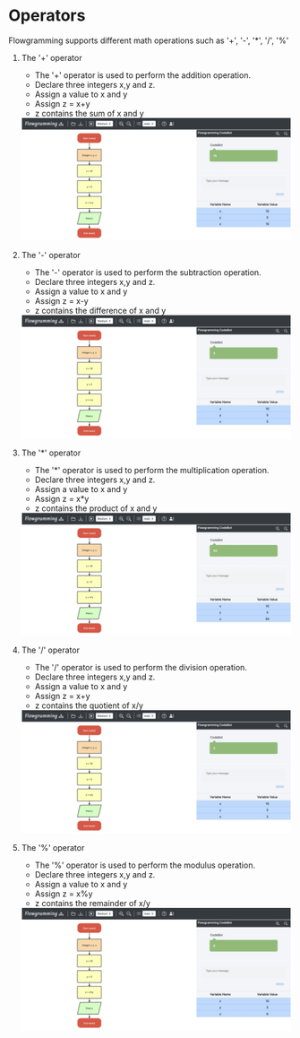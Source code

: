 # Operators

Flowgramming supports different math operations such as '+', '-', '*', '/', '%'

1. The '+' operator
    - The '+' operator is used to perform the addition operation.
    - Declare three integers x,y and z.
    - Assign a value to x and y
    - Assign z = x+y
    - z contains the sum of x and y
    <img src="images/addition.png"/>

2. The '-' operator
    - The '-' operator is used to perform the subtraction operation.
    - Declare three integers x,y and z.
    - Assign a value to x and y
    - Assign z = x-y
    - z contains the difference of x and y
    <img src="images/subtraction.png"/>

3. The '*' operator
    - The '*' operator is used to perform the multiplication operation.
    - Declare three integers x,y and z.
    - Assign a value to x and y
    - Assign z = x*y
    - z contains the product of x and y
    <img src="images/multiplication.png"/>

4. The '/' operator
    - The '/' operator is used to perform the division operation.
    - Declare three integers x,y and z.
    - Assign a value to x and y
    - Assign z = x+y
    - z contains the quotient of x/y
    <img src="images/division.png"/> 

5. The '%' operator
    - The '%' operator is used to perform the modulus operation.
    - Declare three integers x,y and z.
    - Assign a value to x and y
    - Assign z = x%y
    - z contains the remainder of x/y
    <img src="images/modulus.png"/>


